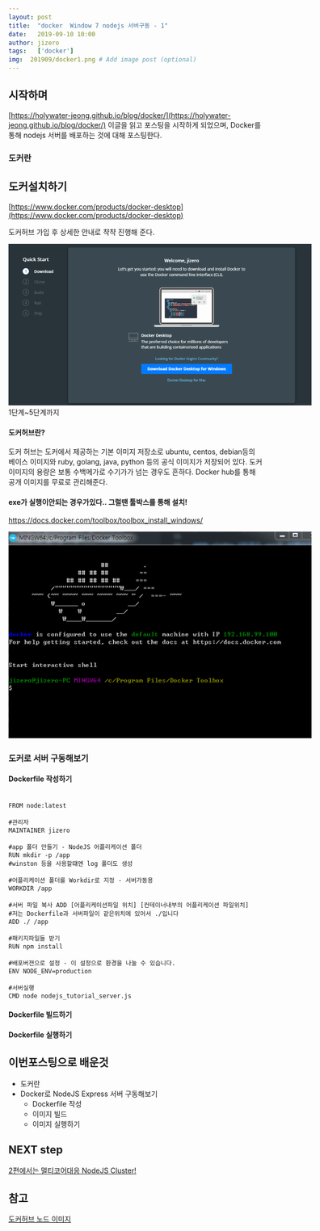 ```yaml
---
layout: post
title:  "docker  Window 7 nodejs 서버구동 - 1"
date:   2019-09-10 10:00
author: jizero
tags:	['docker']
img:  201909/docker1.png # Add image post (optional)
---
```



## 시작하며
[https://holywater-jeong.github.io/blog/docker/](https://holywater-jeong.github.io/blog/docker/)
이글을 읽고 포스팅을 시작하게 되었으며,
Docker를 통해 nodejs 서버를 배포하는 것에 대해 포스팅한다.

### 도커란


## 도커설치하기
[https://www.docker.com/products/docker-desktop](https://www.docker.com/products/docker-desktop)

도커허브 가입 후 상세한 안내로 챡챡 진행해 준다.

<img src="/assets/img/201909/docker2.png" style="max-width:600px;" />
1단계~5단계까지

#### 도커허브란?
도커 허브는 도커에서 제공하는 기본 이미지 저장소로 ubuntu, centos, debian등의 베이스 이미지와 ruby, golang, java, python 등의 공식 이미지가 저장되어 있다.
도커 이미지의 용량은 보통 수백메가로 수기가가 넘는 경우도 흔하다.  Docker hub를 통해 공개 이미지를 무료로 관리해준다.

#### exe가 실행이안되는 경우가있다.. 그럴땐 툴박스를 통해 설치!
https://docs.docker.com/toolbox/toolbox_install_windows/

<img src="/assets/img/201909/docker3.png" style="max-width:600px;" />

### 도커로 서버 구동해보기


#### Dockerfile 작성하기
```shell

FROM node:latest

#관리자
MAINTAINER jizero
 
#app 폴더 만들기 - NodeJS 어플리케이션 폴더
RUN mkdir -p /app
#winston 등을 사용할떄엔 log 폴더도 생성
 
#어플리케이션 폴더를 Workdir로 지정 - 서버가동용
WORKDIR /app
 
#서버 파일 복사 ADD [어플리케이션파일 위치] [컨테이너내부의 어플리케이션 파일위치]
#저는 Dockerfile과 서버파일이 같은위치에 있어서 ./입니다
ADD ./ /app
 
#패키지파일들 받기
RUN npm install
 
#배포버젼으로 설정 - 이 설정으로 환경을 나눌 수 있습니다.
ENV NODE_ENV=production
 
#서버실행
CMD node nodejs_tutorial_server.js
```

#### Dockerfile 빌드하기
#### Dockerfile 실행하기

## 이번포스팅으로 배운것
- 도커란
- Docker로 NodeJS Express 서버 구동해보기
  - Dockerfile 작성
  - 이미지 빌드
  - 이미지 실행하기



## NEXT step
[2편에서는 멀티코어대응 NodeJS Cluster!](/docker2/)

## 참고
[도커허브 노드 이미지](https://hub.docker.com/_/node/)

